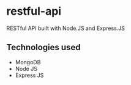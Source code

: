 # restful-api
RESTful API built with Node.JS and Express.JS

## Technologies used
* MongoDB
* Node JS
* Express JS
